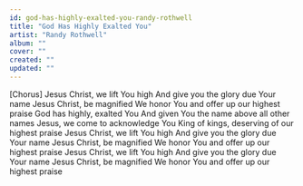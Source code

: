 ```yaml
---
id: god-has-highly-exalted-you-randy-rothwell
title: "God Has Highly Exalted You"
artist: "Randy Rothwell"
album: ""
cover: ""
created: ""
updated: ""
---
```


[Chorus]
Jesus Christ, we lift You high
And give you the glory due Your name
Jesus Christ, be magnified
We honor You and offer up our highest praise
God has highly, exalted You
And given You the name above all other names
Jesus, we come to acknowledge You
King of kings, deserving of our highest praise
Jesus Christ, we lift You high
And give you the glory due Your name
Jesus Christ, be magnified
We honor You and offer up our highest praise
Jesus Christ, we lift You high
And give you the glory due Your name
Jesus Christ, be magnified
We honor You and offer up our highest praise